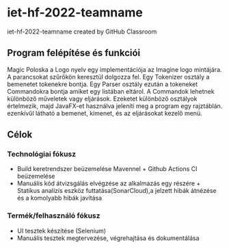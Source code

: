 # iet-hf-2022-teamname
iet-hf-2022-teamname created by GitHub Classroom

## Program felépítése és funkciói
Magic Poloska a Logo nyelv egy implementációja az Imagine logo mintájára. A parancsokat szűrőkön keresztül dolgozza fel.
Egy Tokenizer osztály a bemenetet tokenekre bontja. Egy Parser osztály ezután a tokeneket Commandokra bontja amiket egy listában eltárol. A Commandok lehetnek 
különböző műveletek vagy eljárások. Ezeketet különböző osztályok értelmezik, majd JavaFX-et használva jeleníti meg a program egy rajztáblán.
ezenkívűl látható a bemenet, kimenet, és az eljárásokat kezelő menü.

## Célok
### Technológiai fókusz
- Build keretrendszer beüzemelése Mavennel + Github Actions CI beüzemelése
- Manuális kód átvizsgálás elvégzése az alkalmazás egy részére + Statikus analízis eszköz futtatása(SonarCloud),a jelzett hibák átnézése és a komolyabb hibák javítása
### Termék/felhasználó fókusz
- UI tesztek készítése (Selenium)
- Manuális tesztek megtervezése, végrehajtása és dokumentálása
